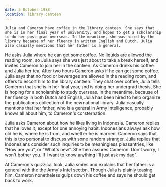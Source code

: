 ```yaml
---
date: 5 October 1988
location: library canteen
---
```


```treatment
Julia and Cameron have coffee in the library canteen. She says that she is in her final year of university, and hopes to get a scholarship to do her post-grad overseas. In the meantime, she was hired by the library because of her fluency in written English and Dutch. Julia also casually mentions that her father is a general.
```



 He asks Julia where he can get some coffee. No liquids are allowed the reading room, so Julia says she was just about to take a break herself, and invites Cameron to join her in the canteen. As Cameron drinks his coffee and Julia her tea, After two hours Cameron asks if he can get some coffee. Julia says that no food or beverages are allowed in the reading room, and offers to escort him to the library canteen. They chat over coffee, Julia tells Cameron that she is in her final year, and is doing her undergrad thesis, She is hoping for a scholarship to study overseas. In the meantime, because of her fluency in both Dutch and English, Julia has been hired to help organize the publications collection of the new national library. Julia casually mentions that her father, who is a general in Army Intelligence, probably knows all about him, to Cameron's consternation. 

Julia asks Cameron about
how he likes living in Indonesia. Cameron replies that he loves it,
except for one annoying habit. Indonesians always ask how old he is,
where he is from, and whether he is married. Cameron says that this is
too personal to discuss with some random stranger. Julia replies that
Indonesians consider such inquiries to be meaningless pleasantries, like
"How are you", or "What's new". She then assures Cameron: Don't worry, I
won't bother you. If I want to know anything I'll just ask my dad\". 

At Cameron's quizzical look, Julia smiles and explains that her father is a general with the  the Army's Intel section. Though Julia is plainly teasing him, Cameron nonetheless gulps down his coffee and says he should get back to work.